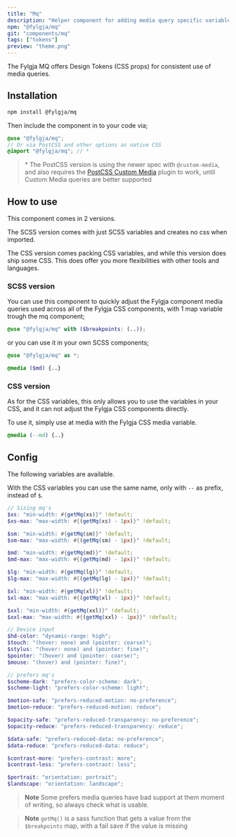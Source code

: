 ```yaml
---
title: "Mq"
description: "Helper component for adding media query specific variables to multiple components."
npm: "@fylgja/mq"
git: "components/mq"
tags: ["tokens"]
preview: "theme.png"
---
```


The Fylgja MQ offers Design Tokens (CSS props) for consistent use of media queries.

## Installation

```bash
npm install @fylgja/mq
```

Then include the component in to your code via;

```scss
@use "@fylgja/mq";
// Or via PostCSS and other options as native CSS
@import "@fylgja/mq"; // *
```

> \* The PostCSS version is using the newer spec with `@custom-media`,
> and also requires the [PostCSS Custom Media](https://github.com/csstools/postcss-plugins/tree/main/plugins/postcss-custom-media) plugin to work,
> until Custom Media queries are better supported

## How to use

This component comes in 2 versions.

The SCSS version comes with just SCSS variables and creates no css when imported.

The CSS version comes packing CSS variables, and while this version does ship some CSS.
This does offer you more flexibilities with other tools and languages.

### SCSS version

You can use this component to quickly adjust the Fylgja component media queries used across all of the Fylgja CSS components,
with 1 map variable trough the mq component;

```scss
@use "@fylgja/mq" with ($breakpoints: (..));
```

or you can use it in your own SCSS components;

```scss
@use "@fylgja/mq" as *;

@media ($md) {..}
```

### CSS version

As for the CSS variables,
this only allows you to use the variables in your CSS,
and it can not adjust the Fylgja CSS components directly.

To use it, simply use at media with the Fylgja CSS media variable.

```css
@media (--md) {..}
```

## Config

The following variables are available.

With the CSS variables you can use the same name, only with `--` as prefix,
instead of `$`.

```scss
// Sizing mq's
$xs: "min-width: #{getMq(xs)}" !default;
$xs-max: "max-width: #{(getMq(xs) - 1px)}" !default;

$sm: "min-width: #{getMq(sm)}" !default;
$sm-max: "max-width: #{(getMq(sm) - 1px)}" !default;

$md: "min-width: #{getMq(md)}" !default;
$md-max: "max-width: #{(getMq(md) - 1px)}" !default;

$lg: "min-width: #{getMq(lg)}" !default;
$lg-max: "max-width: #{(getMq(lg) - 1px)}" !default;

$xl: "min-width: #{getMq(xl)}" !default;
$xl-max: "max-width: #{(getMq(xl) - 1px)}" !default;

$xxl: "min-width: #{getMq(xxl)}" !default;
$xxl-max: "max-width: #{(getMq(xxl) - 1px)}" !default;

// Device input
$hd-color: "dynamic-range: high";
$touch: "(hover: none) and (pointer: coarse)";
$stylus: "(hover: none) and (pointer: fine)";
$pointer: "(hover) and (pointer: coarse)";
$mouse: "(hover) and (pointer: fine)";

// prefers mq's
$scheme-dark: "prefers-color-scheme: dark";
$scheme-light: "prefers-color-scheme: light";

$motion-safe: "prefers-reduced-motion: no-preference";
$motion-reduce: "prefers-reduced-motion: reduce";

$opacity-safe: "prefers-reduced-transparency: no-preference";
$opacity-reduce: "prefers-reduced-transparency: reduce";

$data-safe: "prefers-reduced-data: no-preference";
$data-reduce: "prefers-reduced-data: reduce";

$contrast-more: "prefers-contrast: more";
$contrast-less: "prefers-contrast: less";

$portrait: "orientation: portrait";
$landscape: "orientation: landscape";
```

> **Note** Some prefers media queries have bad support at them moment of writing,
> so always check what is usable.

> **Note** `getMq()` is a sass function that gets a value from the `$breakpoints` map,
> with a fail save if the value is missing
